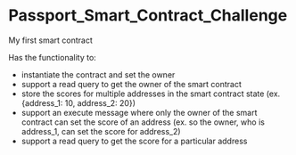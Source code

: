 # Passport_Smart_Contract_Challenge
My first smart contract 

Has the functionality to:
- instantiate the contract and set the owner
- support a read query to get the owner of the smart contract
- store the scores for multiple addresses in the smart contract state (ex. {address_1: 10, address_2: 20})
- support an execute message where only the owner of the smart contract can set the score of an address (ex. so the owner, who is address_1, can set the score for address_2)
- support a read query to get the score for a particular address
